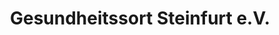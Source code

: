 ---
title: "Gesundheitssort Steinfurt e.V."
url: /steinfurt/gesundheitssort-steinfurt-e-v/
shop: Sport
---